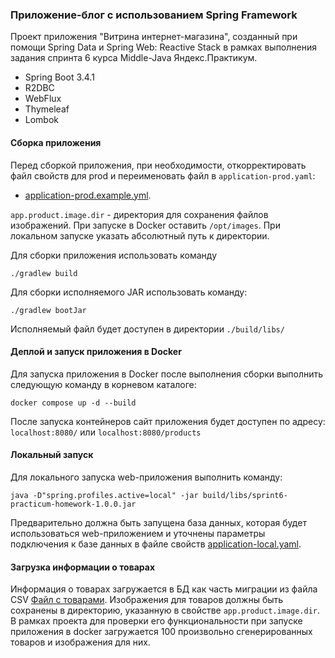 ### Приложение-блог с использованием Spring Framework

Проект приложения "Витрина интернет-магазина", созданный при помощи Spring Data и Spring Web: Reactive Stack в рамках выполнения задания спринта 6 курса Middle-Java Яндекс.Практикум.
- Spring Boot 3.4.1
- R2DBC
- WebFlux
- Thymeleaf
- Lombok

#### Сборка приложения

Перед сборкой приложения, при необходимости, откорректировать файл свойств для prod и переименовать файл в
`application-prod.yaml`:

 - [application-prod.example.yml](src/main/resources/application-prod.example.yml).

`app.product.image.dir` - директория для сохранения файлов изображений. При запуске в Docker оставить `/opt/images`.
При локальном запуске указать абсолютный путь к директории.

Для сборки приложения использовать команду
```shell
./gradlew build
```

Для сборки исполняемого JAR использовать команду:
```shell
./gradlew bootJar
```
Исполняемый файл будет доступен в директории `./build/libs/`

#### Деплой и запуск приложения в Docker

Для запуска приложения в Docker после выполнения сборки выполнить следующую команду в корневом каталоге:
```shell
docker compose up -d --build
```
После запуска контейнеров сайт приложения будет доступен по адресу: `localhost:8080/` или `localhost:8080/products`

#### Локальный запуск

Для локального запуска web-приложения выполнить команду:
```shell
java -D"spring.profiles.active=local" -jar build/libs/sprint6-practicum-homework-1.0.0.jar
```
Предварительно должна быть запущена база данных, которая будет использоваться web-приложением и уточнены параметры 
подключения к базе данных в файле свойств [application-local.yaml](src/main/resources/application-local.yml).

#### Загрузка информации о товарах

Информация о товарах загружается в БД как часть миграции из файла
CSV [Файл с товарами](src/main/resources/db/data/products.csv).
Изображения для товаров должны быть сохранены в директорию, указанную в свойстве `app.product.image.dir`.
В рамках проекта для проверки его функциональности при запуске приложения в docker загружается 100 произвольно
сгенерированных товаров и изображения для них.

